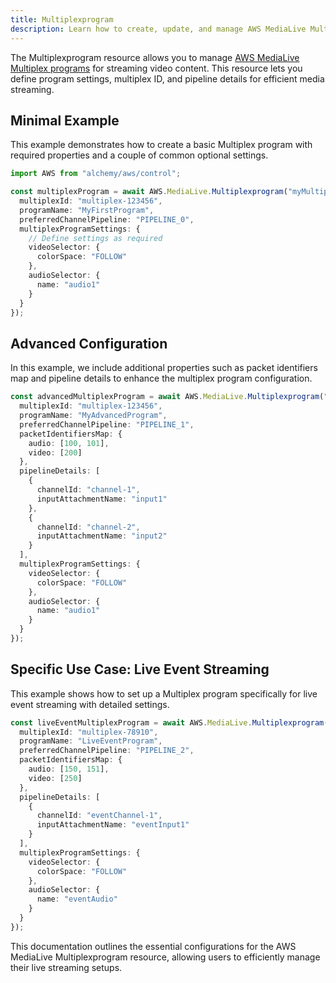 ```yaml
---
title: Multiplexprogram
description: Learn how to create, update, and manage AWS MediaLive Multiplexprograms using Alchemy Cloud Control.
---
```



The Multiplexprogram resource allows you to manage [AWS MediaLive Multiplex programs](https://docs.aws.amazon.com/medialive/latest/userguide/) for streaming video content. This resource lets you define program settings, multiplex ID, and pipeline details for efficient media streaming.

## Minimal Example

This example demonstrates how to create a basic Multiplex program with required properties and a couple of common optional settings.

```ts
import AWS from "alchemy/aws/control";

const multiplexProgram = await AWS.MediaLive.Multiplexprogram("myMultiplexProgram", {
  multiplexId: "multiplex-123456",
  programName: "MyFirstProgram",
  preferredChannelPipeline: "PIPELINE_0",
  multiplexProgramSettings: {
    // Define settings as required
    videoSelector: {
      colorSpace: "FOLLOW"
    },
    audioSelector: {
      name: "audio1"
    }
  }
});
```

## Advanced Configuration

In this example, we include additional properties such as packet identifiers map and pipeline details to enhance the multiplex program configuration.

```ts
const advancedMultiplexProgram = await AWS.MediaLive.Multiplexprogram("advancedMultiplexProgram", {
  multiplexId: "multiplex-123456",
  programName: "MyAdvancedProgram",
  preferredChannelPipeline: "PIPELINE_1",
  packetIdentifiersMap: {
    audio: [100, 101],
    video: [200]
  },
  pipelineDetails: [
    {
      channelId: "channel-1",
      inputAttachmentName: "input1"
    },
    {
      channelId: "channel-2",
      inputAttachmentName: "input2"
    }
  ],
  multiplexProgramSettings: {
    videoSelector: {
      colorSpace: "FOLLOW"
    },
    audioSelector: {
      name: "audio1"
    }
  }
});
```

## Specific Use Case: Live Event Streaming

This example shows how to set up a Multiplex program specifically for live event streaming with detailed settings.

```ts
const liveEventMultiplexProgram = await AWS.MediaLive.Multiplexprogram("liveEventMultiplexProgram", {
  multiplexId: "multiplex-78910",
  programName: "LiveEventProgram",
  preferredChannelPipeline: "PIPELINE_2",
  packetIdentifiersMap: {
    audio: [150, 151],
    video: [250]
  },
  pipelineDetails: [
    {
      channelId: "eventChannel-1",
      inputAttachmentName: "eventInput1"
    }
  ],
  multiplexProgramSettings: {
    videoSelector: {
      colorSpace: "FOLLOW"
    },
    audioSelector: {
      name: "eventAudio"
    }
  }
});
```

This documentation outlines the essential configurations for the AWS MediaLive Multiplexprogram resource, allowing users to efficiently manage their live streaming setups.
